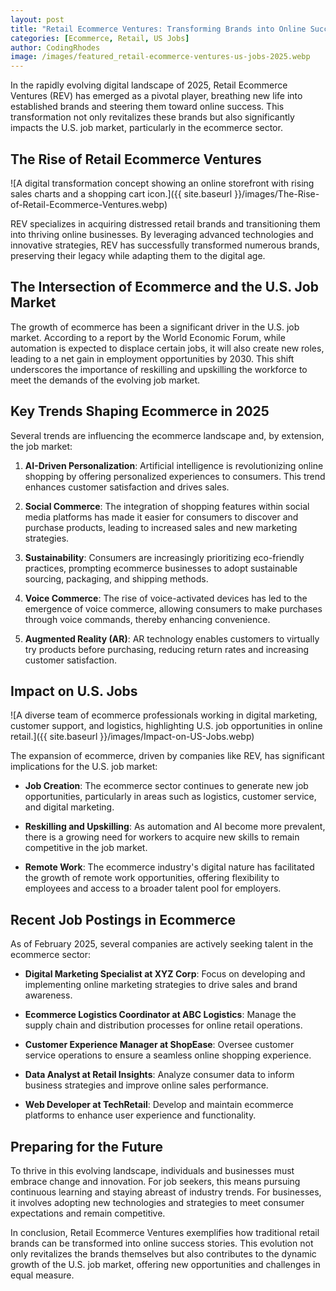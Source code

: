 ```yaml
---
layout: post
title: "Retail Ecommerce Ventures: Transforming Brands into Online Success in 2025"
categories: [Ecommerce, Retail, US Jobs]
author: CodingRhodes
image: /images/featured_retail-ecommerce-ventures-us-jobs-2025.webp
---
```


In the rapidly evolving digital landscape of 2025, Retail Ecommerce Ventures (REV) has emerged as a pivotal player, breathing new life into established brands and steering them toward online success. This transformation not only revitalizes these brands but also significantly impacts the U.S. job market, particularly in the ecommerce sector.

## The Rise of Retail Ecommerce Ventures

![A digital transformation concept showing an online storefront with rising sales charts and a shopping cart icon.]({{ site.baseurl }}/images/The-Rise-of-Retail-Ecommerce-Ventures.webp)

REV specializes in acquiring distressed retail brands and transitioning them into thriving online businesses. By leveraging advanced technologies and innovative strategies, REV has successfully transformed numerous brands, preserving their legacy while adapting them to the digital age.

## The Intersection of Ecommerce and the U.S. Job Market

The growth of ecommerce has been a significant driver in the U.S. job market. According to a report by the World Economic Forum, while automation is expected to displace certain jobs, it will also create new roles, leading to a net gain in employment opportunities by 2030. This shift underscores the importance of reskilling and upskilling the workforce to meet the demands of the evolving job market.

## Key Trends Shaping Ecommerce in 2025

Several trends are influencing the ecommerce landscape and, by extension, the job market:

1. **AI-Driven Personalization**: Artificial intelligence is revolutionizing online shopping by offering personalized experiences to consumers. This trend enhances customer satisfaction and drives sales. 

2. **Social Commerce**: The integration of shopping features within social media platforms has made it easier for consumers to discover and purchase products, leading to increased sales and new marketing strategies. 

3. **Sustainability**: Consumers are increasingly prioritizing eco-friendly practices, prompting ecommerce businesses to adopt sustainable sourcing, packaging, and shipping methods. 

4. **Voice Commerce**: The rise of voice-activated devices has led to the emergence of voice commerce, allowing consumers to make purchases through voice commands, thereby enhancing convenience. 

5. **Augmented Reality (AR)**: AR technology enables customers to virtually try products before purchasing, reducing return rates and increasing customer satisfaction. 

## Impact on U.S. Jobs

![A diverse team of ecommerce professionals working in digital marketing, customer support, and logistics, highlighting U.S. job opportunities in online retail.]({{ site.baseurl }}/images/Impact-on-US-Jobs.webp)

The expansion of ecommerce, driven by companies like REV, has significant implications for the U.S. job market:

- **Job Creation**: The ecommerce sector continues to generate new job opportunities, particularly in areas such as logistics, customer service, and digital marketing. 

- **Reskilling and Upskilling**: As automation and AI become more prevalent, there is a growing need for workers to acquire new skills to remain competitive in the job market. 

- **Remote Work**: The ecommerce industry's digital nature has facilitated the growth of remote work opportunities, offering flexibility to employees and access to a broader talent pool for employers. 

## Recent Job Postings in Ecommerce

As of February 2025, several companies are actively seeking talent in the ecommerce sector:

- **Digital Marketing Specialist at XYZ Corp**: Focus on developing and implementing online marketing strategies to drive sales and brand awareness.

- **Ecommerce Logistics Coordinator at ABC Logistics**: Manage the supply chain and distribution processes for online retail operations.

- **Customer Experience Manager at ShopEase**: Oversee customer service operations to ensure a seamless online shopping experience.

- **Data Analyst at Retail Insights**: Analyze consumer data to inform business strategies and improve online sales performance.

- **Web Developer at TechRetail**: Develop and maintain ecommerce platforms to enhance user experience and functionality.

## Preparing for the Future

To thrive in this evolving landscape, individuals and businesses must embrace change and innovation. For job seekers, this means pursuing continuous learning and staying abreast of industry trends. For businesses, it involves adopting new technologies and strategies to meet consumer expectations and remain competitive.

In conclusion, Retail Ecommerce Ventures exemplifies how traditional retail brands can be transformed into online success stories. This evolution not only revitalizes the brands themselves but also contributes to the dynamic growth of the U.S. job market, offering new opportunities and challenges in equal measure.

